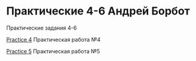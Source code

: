 # Практические 4-6 Андрей Борбот
Практические задания 4-6

[Practice 4](https://github.com/Broman3113/practice4-6/tree/master/practice4 "Практическая работа №4")  Практическая работа №4

[Practice 5](https://github.com/Broman3113/practice4-6/tree/master/practice5 "Практическая работа №5")  Практическая работа №5
